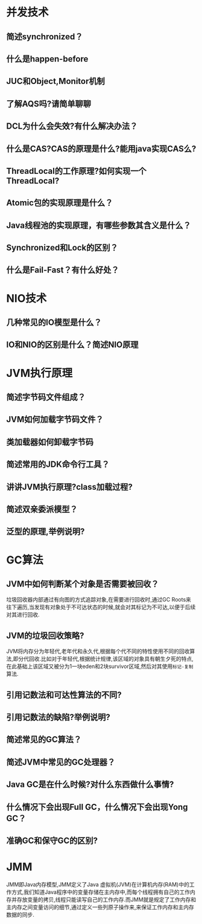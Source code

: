 
# 并发技术

## 简述synchronized？

## 什么是happen-before

## JUC和Object,Monitor机制

## 了解AQS吗?请简单聊聊

## DCL为什么会失效?有什么解决办法？

## 什么是CAS?CAS的原理是什么?能用java实现CAS么?

## ThreadLocal的工作原理?如何实现一个ThreadLocal?

## Atomic包的实现原理是什么？

## Java线程池的实现原理，有哪些参数其含义是什么？

## Synchronized和Lock的区别？

## 什么是Fail-Fast？有什么好处？

# NIO技术

## 几种常见的IO模型是什么？

## IO和NIO的区别是什么？简述NIO原理




# JVM执行原理

## 简述字节码文件组成？

## JVM如何加载字节码文件？

## 类加载器如何卸载字节码

## 简述常用的JDK命令行工具？

## 讲讲JVM执行原理?class加载过程?

## 简述双亲委派模型？

## 泛型的原理,举例说明?


# GC算法

## JVM中如何判断某个对象是否需要被回收？

垃圾回收器内部通过有向图的方式追踪对象,在需要进行回收时,通过GC Roots来往下遍历,当发现有对象处于不可达状态的时候,就会对其标记为不可达,以便于后续对其进行回收.

## JVM的垃圾回收策略?

JVM将内存分为年轻代,老年代和永久代,根据每个代不同的特性使用不同的回收算法,即分代回收.比如对于年轻代,根据统计规律,该区域的对象具有朝生夕死的特点,在此基础上该区域又被分为1一块eden和2块survivor区域,然后对其使用`标记-复制`算法.

## 引用记数法和可达性算法的不同?

## 引用记数法的缺陷?举例说明?

## 简述常见的GC算法？

## 简述JVM中常见的GC处理器？

## Java GC是在什么时候?对什么东西做什么事情?

## 什么情况下会出现Full GC，什么情况下会出现Yong GC？

## 准确GC和保守GC的区别?


# JMM

JMM即Java内存模型,JMM定义了Java 虚拟机(JVM)在计算机内存(RAM)中的工作方式,我们知道Java程序中的变量存储在主内存中,而每个线程拥有自己的工作内存并存放变量的拷贝,线程只能读写自己的工作内存.而JMM就是规定了工作内存和主内存之间变量访问的细节,通过定义一些列原子操作来,来保证工作内存和主内存数据的同步.